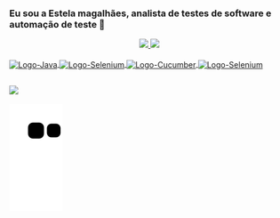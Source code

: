 ### Eu sou a Estela magalhães, analista de testes de software e automação de teste 👋

<!--
**estelamaga/estelamaga** is a ✨ _special_ ✨ repository because its `README.md` (this file) appears on your GitHub profile.

Here are some ideas to get you started:

- 🔭 I’m currently working on ...
- 🌱 I’m currently learning ...
- 👯 I’m looking to collaborate on ...
- 🤔 I’m looking for help with ...
- 💬 Ask me about ...
- 📫 How to reach me: ...
- 😄 Pronouns: ...
- ⚡ Fun fact: ...
-->

<div align="center">
  <a href="https://github.com/estelamaga">
  <img height="180em" src="https://github-readme-stats.vercel.app/api?username=estelamaga&show_icons=true&theme=nord&include_all_commits=true&count_private=true"/>
  <img height="180em" src="https://github-readme-stats.vercel.app/api/top-langs/?username=estelamaga&layout=compact&langs_count=7&theme=nord"/>
</div>
<div style="display: inline_block"><br>             
 <img align="center" alt="Logo-Java" height="30" width="40" src="https://cdn.jsdelivr.net/gh/devicons/devicon/icons/java/java-original.svg">
 <img align="center" alt="Logo-Selenium" height="30" width="40" src="https://cdn.jsdelivr.net/gh/devicons/devicon/icons/selenium/selenium-original.svg">
 <img align="center" alt="Logo-Cucumber" height="30" width="40" src="https://cdn.jsdelivr.net/gh/devicons/devicon/icons/cucumber/cucumber-plain.svg">
 <img align="center" alt="Logo-Selenium" height="30" width="40" src="https://cdn.jsdelivr.net/gh/devicons/devicon/icons/android/android-original.svg">

</div> 
   
  ##
  
<div>
  <a href="https://www.linkedin.com/in/estela-magalh%C3%A3es-00988b11b/" target="_blank"><img src="https://img.shields.io/badge/-LinkedIn-%230077B5?style=for-the-badge&logo=linkedin&logoColor=white" target="_blank"></a> 
 
  ![Snake animation](https://github.com/estelamaga/estelamaga/blob/output/github-contribution-grid-snake.svg)
 
</div>
